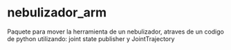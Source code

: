 # nebulizador_arm
Paquete para mover la herramienta de un nebulizador, atraves de un codigo de python utilizando: joint state publisher y JointTrajectory
